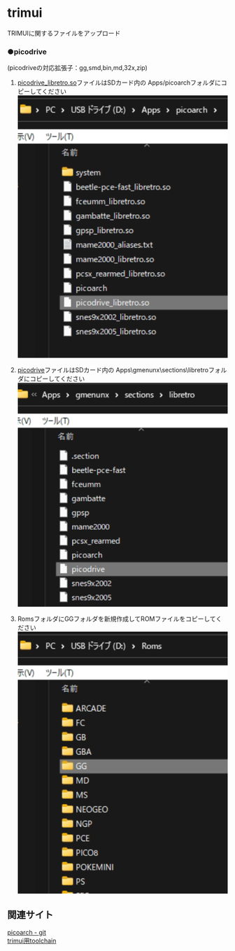 # trimui
TRIMUIに関するファイルをアップロード


### ●picodrive
(picodriveの対応拡張子：gg,smd,bin,md,32x,zip)  

1. [picodrive_libretro.so](https://github.com/game-de-it/trimui/blob/main/picodrive_libretro.so)ファイルはSDカード内の Apps/picoarchフォルダにコピーしてください
   <img src="https://github.com/game-de-it/trimui/blob/main/asset/sc02.png" width="500">  

2. [picodrive](https://github.com/game-de-it/trimui/blob/main/picodrive)ファイルはSDカード内の Apps\gmenunx\sections\libretroフォルダにコピーしてください
   <img src="https://github.com/game-de-it/trimui/blob/main/asset/sc01.png" width="500">  

3. RomsフォルダにGGフォルダを新規作成してROMファイルをコピーしてください
   <img src="https://github.com/game-de-it/trimui/blob/main/asset/sc03.png" width="500">  


## 関連サイト
[picoarch - git](https://git.crowdedwood.com/picoarch/about/)  
[trimui用toolchain](https://git.crowdedwood.com/trimui-toolchain/about/)
